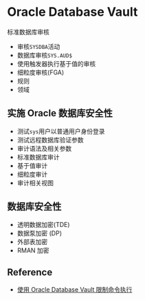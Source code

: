 # Oracle Database Vault
标准数据库审核

- 审核`SYSDBA`活动
- 数据库审核`SYS.AUD$`
- 使用触发器执行基于值的审核
- 细粒度审核(FGA)
- 规则
- 领域

## 实施 Oracle 数据库安全性

- 测试`sys`用户以普通用户身份登录
- 测试远程数据库验证参数
- 审计语法及相关参数
- 标准数据库审计
- 基于值审计
- 细粒度审计
- 审计相关视图


## 数据库安全性

- 透明数据加密(TDE)
- 数据泵加密 (DP)
- 外部表加密
- RMAN 加密


## Reference

- [使用 Oracle Database Vault 限制命令执行](http://www.oracle.com/technetwork/cn/tutorials/datavault2-094383-zhs.html)